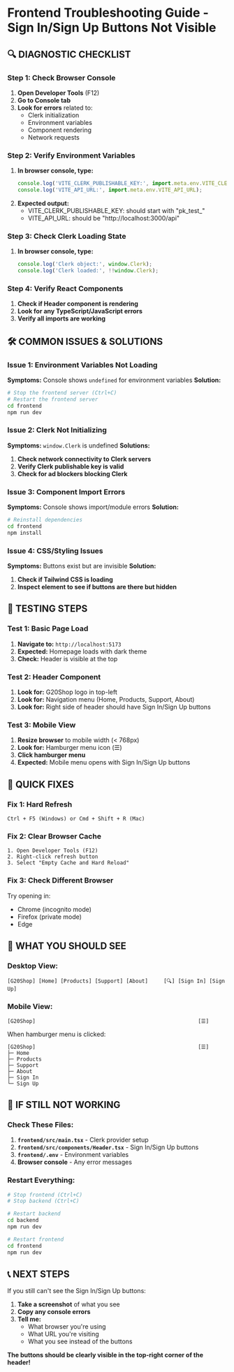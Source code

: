 # Frontend Troubleshooting Guide - Sign In/Sign Up Buttons Not Visible

## 🔍 **DIAGNOSTIC CHECKLIST**

### **Step 1: Check Browser Console**
1. **Open Developer Tools** (F12)
2. **Go to Console tab**
3. **Look for errors** related to:
   - Clerk initialization
   - Environment variables
   - Component rendering
   - Network requests

### **Step 2: Verify Environment Variables**
1. **In browser console, type:**
   ```javascript
   console.log('VITE_CLERK_PUBLISHABLE_KEY:', import.meta.env.VITE_CLERK_PUBLISHABLE_KEY);
   console.log('VITE_API_URL:', import.meta.env.VITE_API_URL);
   ```
2. **Expected output:**
   - VITE_CLERK_PUBLISHABLE_KEY: should start with "pk_test_"
   - VITE_API_URL: should be "http://localhost:3000/api"

### **Step 3: Check Clerk Loading State**
1. **In browser console, type:**
   ```javascript
   console.log('Clerk object:', window.Clerk);
   console.log('Clerk loaded:', !!window.Clerk);
   ```

### **Step 4: Verify React Components**
1. **Check if Header component is rendering**
2. **Look for any TypeScript/JavaScript errors**
3. **Verify all imports are working**

## 🛠️ **COMMON ISSUES & SOLUTIONS**

### **Issue 1: Environment Variables Not Loading**
**Symptoms:** Console shows `undefined` for environment variables
**Solution:**
```bash
# Stop the frontend server (Ctrl+C)
# Restart the frontend server
cd frontend
npm run dev
```

### **Issue 2: Clerk Not Initializing**
**Symptoms:** `window.Clerk` is undefined
**Solutions:**
1. **Check network connectivity to Clerk servers**
2. **Verify Clerk publishable key is valid**
3. **Check for ad blockers blocking Clerk**

### **Issue 3: Component Import Errors**
**Symptoms:** Console shows import/module errors
**Solution:**
```bash
# Reinstall dependencies
cd frontend
npm install
```

### **Issue 4: CSS/Styling Issues**
**Symptoms:** Buttons exist but are invisible
**Solution:**
1. **Check if Tailwind CSS is loading**
2. **Inspect element to see if buttons are there but hidden**

## 🧪 **TESTING STEPS**

### **Test 1: Basic Page Load**
1. **Navigate to:** `http://localhost:5173`
2. **Expected:** Homepage loads with dark theme
3. **Check:** Header is visible at the top

### **Test 2: Header Component**
1. **Look for:** G20Shop logo in top-left
2. **Look for:** Navigation menu (Home, Products, Support, About)
3. **Look for:** Right side of header should have Sign In/Sign Up buttons

### **Test 3: Mobile View**
1. **Resize browser** to mobile width (< 768px)
2. **Look for:** Hamburger menu icon (☰)
3. **Click hamburger menu**
4. **Expected:** Mobile menu opens with Sign In/Sign Up buttons

## 🔧 **QUICK FIXES**

### **Fix 1: Hard Refresh**
```
Ctrl + F5 (Windows) or Cmd + Shift + R (Mac)
```

### **Fix 2: Clear Browser Cache**
```
1. Open Developer Tools (F12)
2. Right-click refresh button
3. Select "Empty Cache and Hard Reload"
```

### **Fix 3: Check Different Browser**
Try opening in:
- Chrome (incognito mode)
- Firefox (private mode)
- Edge

## 📱 **WHAT YOU SHOULD SEE**

### **Desktop View:**
```
[G20Shop] [Home] [Products] [Support] [About]     [🔍] [Sign In] [Sign Up]
```

### **Mobile View:**
```
[G20Shop]                                                    [☰]
```

When hamburger menu is clicked:
```
[G20Shop]                                                    [☰]
├─ Home
├─ Products  
├─ Support
├─ About
├─ Sign In
└─ Sign Up
```

## 🚨 **IF STILL NOT WORKING**

### **Check These Files:**
1. **`frontend/src/main.tsx`** - Clerk provider setup
2. **`frontend/src/components/Header.tsx`** - Sign In/Sign Up buttons
3. **`frontend/.env`** - Environment variables
4. **Browser console** - Any error messages

### **Restart Everything:**
```bash
# Stop frontend (Ctrl+C)
# Stop backend (Ctrl+C)

# Restart backend
cd backend
npm run dev

# Restart frontend  
cd frontend
npm run dev
```

## 📞 **NEXT STEPS**

If you still can't see the Sign In/Sign Up buttons:

1. **Take a screenshot** of what you see
2. **Copy any console errors**
3. **Tell me:**
   - What browser you're using
   - What URL you're visiting
   - What you see instead of the buttons

**The buttons should be clearly visible in the top-right corner of the header!**
